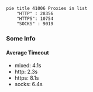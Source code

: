 
```mermaid
pie title 41006 Proxies in list
    "HTTP" : 28356
    "HTTPS": 10754
    "SOCKS" : 9019
```

### Some Info
#### Average Timeout

- mixed: 4.1s
- http: 2.3s
- https: 8.1s
- socks: 6.4s